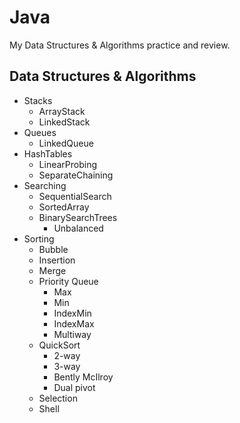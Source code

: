 # Java
My Data Structures &amp; Algorithms practice and review.  
   ## Data Structures & Algorithms
   - Stacks
   		- ArrayStack
		- LinkedStack
   - Queues
   		- LinkedQueue
   - HashTables
   		- LinearProbing
		- SeparateChaining
   - Searching
   		- SequentialSearch
		- SortedArray
		- BinarySearchTrees
			- Unbalanced
   - Sorting
		- Bubble
   		- Insertion
		- Merge
		- Priority Queue
			- Max
			- Min
			- IndexMin
			- IndexMax
			- Multiway
		- QuickSort
			- 2-way
			- 3-way
			- Bently McIlroy
			- Dual pivot
		- Selection
		- Shell
